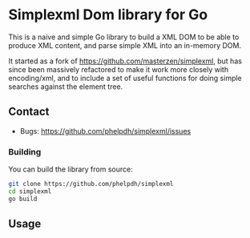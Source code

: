 # Simplexml Dom library for Go

This is a naive and simple Go library to build a XML DOM to be able to produce
XML content, and parse simple XML into an in-memory DOM.

It started as a fork of https://github.com/masterzen/simplexml, but has
since been massively refactored to make it work more closely with encoding/xml,
and to include a set of useful functions for doing simple searches against the
element tree.

## Contact

- Bugs: https://github.com/phelpdh/simplexml/issues


### Building

You can build the library from source:

```sh
git clone https://github.com/phelpdh/simplexml
cd simplexml
go build
```

## Usage

